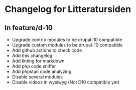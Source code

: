 # Changelog for Litteratursiden

## In feature/d-10

* Upgrade contrib modules to be drupal-10 compatible
* Upgrade custom modules to be drupal-10 compatible
* Add github actions to check code
* Add this changelog
* Add linting for markdown
* Add php code sniffer
* Add phpstan code analyzing
* Disable several modules
* Disable videos in wysiwyg (Not D10 compatible yet)
